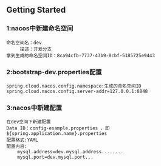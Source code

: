## Getting Started

### 1:nacos中新建命名空间

```
命名空间名：dev
     描述：开发分支
拿到生成的命名空间ID：8ca94cfb-7737-43b9-8cbf-5185725e9443
```

### 2:bootstrap-dev.properties配置

```
spring.cloud.nacos.config.namespace:生成的命名空间ID
spring.cloud.nacos.config.server-addr=127.0.0.1:8848
```

### 3:nacos中新建配置

```
在dev空间下新建配置
Data ID：config-example.properties ，即${spring.application.name}.properties
配置格式:YAML
配置内容:
    mysql.address=dev.mysql.address........
    mysql.port=dev.mysql.port...
```

